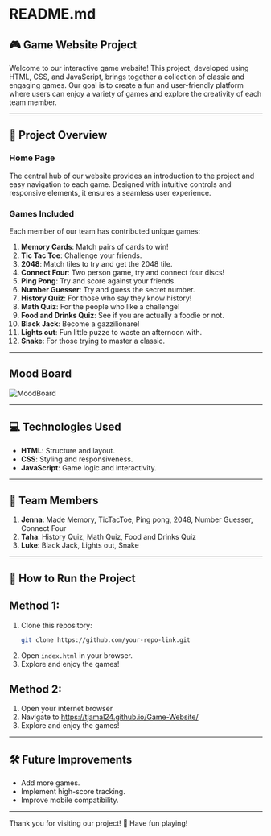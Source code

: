 # README.md

## 🎮 Game Website Project

Welcome to our interactive game website! This project, developed using HTML, CSS, and JavaScript, brings together a collection of classic and engaging games. Our goal is to create a fun and user-friendly platform where users can enjoy a variety of games and explore the creativity of each team member.

---

## 🚀 Project Overview

### Home Page
The central hub of our website provides an introduction to the project and easy navigation to each game. Designed with intuitive controls and responsive elements, it ensures a seamless user experience.

### Games Included
Each member of our team has contributed unique games:

1. **Memory Cards**: Match pairs of cards to win!
2. **Tic Tac Toe**: Challenge your friends.
3. **2048**: Match tiles to try and get the 2048 tile.
4. **Connect Four**: Two person game, try and connect four discs!
6. **Ping Pong**: Try and score against your friends.
6. **Number Guesser**: Try and guess the secret number.
7. **History Quiz**: For those who say they know history!
8. **Math Quiz**: For the people who like a challenge!
9. **Food and Drinks Quiz**: See if you are actually a foodie or not.
10. **Black Jack**: Become a gazzilionare!
11. **Lights out**: Fun little puzze to waste an afternoon with.
12. **Snake**: For those trying to master a classic.

---

## Mood Board
![MoodBoard](https://github.com/user-attachments/assets/c525f4bd-6f62-4e25-a323-6f7596f9b5ce)

---

## 💻 Technologies Used
- **HTML**: Structure and layout.
- **CSS**: Styling and responsiveness.
- **JavaScript**: Game logic and interactivity.

---

## 👥 Team Members
1. **Jenna**: Made Memory, TicTacToe, Ping pong, 2048, Number Guesser, Connect Four
2. **Taha**: History Quiz, Math Quiz, Food and Drinks Quiz
3. **Luke**: Black Jack, Lights out, Snake

---

## 🌟 How to Run the Project
## Method 1:
1. Clone this repository:
   ```bash
   git clone https://github.com/your-repo-link.git
   ```
2. Open `index.html` in your browser.
3. Explore and enjoy the games!
## Method 2:
1. Open your internet browser
2. Navigate to https://tjamal24.github.io/Game-Website/
3. Explore and enjoy the games!
---


## 🛠️ Future Improvements
- Add more games.
- Implement high-score tracking.
- Improve mobile compatibility.

---

Thank you for visiting our project! 🎉 Have fun playing!
